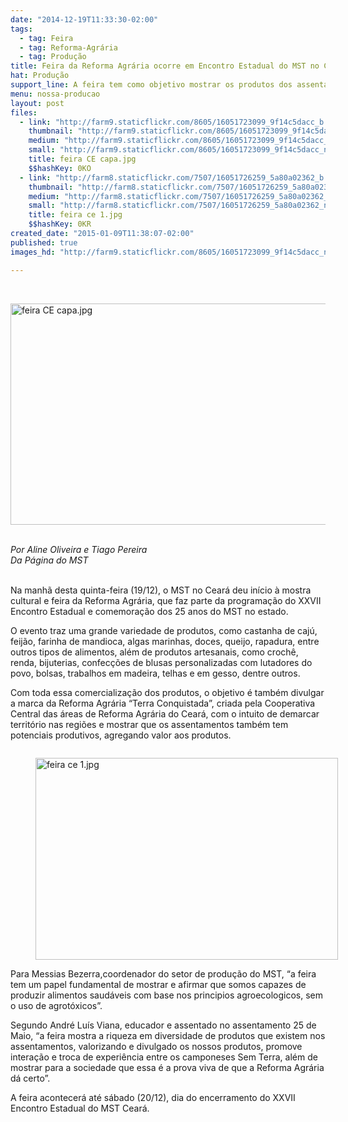 ```yaml
---
date: "2014-12-19T11:33:30-02:00"
tags:
  - tag: Feira
  - tag: Reforma-Agrária
  - tag: Produção
title: Feira da Reforma Agrária ocorre em Encontro Estadual do MST no CE
hat: Produção
support_line: A feira tem como objetivo mostrar os produtos dos assentamentos e promover a interação entre campo e cidade.
menu: nossa-producao
layout: post
files:
  - link: "http://farm9.staticflickr.com/8605/16051723099_9f14c5dacc_b.jpg"
    thumbnail: "http://farm9.staticflickr.com/8605/16051723099_9f14c5dacc_t.jpg"
    medium: "http://farm9.staticflickr.com/8605/16051723099_9f14c5dacc_z.jpg"
    small: "http://farm9.staticflickr.com/8605/16051723099_9f14c5dacc_n.jpg"
    title: feira CE capa.jpg
    $$hashKey: 0KO
  - link: "http://farm8.staticflickr.com/7507/16051726259_5a80a02362_b.jpg"
    thumbnail: "http://farm8.staticflickr.com/7507/16051726259_5a80a02362_t.jpg"
    medium: "http://farm8.staticflickr.com/7507/16051726259_5a80a02362_z.jpg"
    small: "http://farm8.staticflickr.com/7507/16051726259_5a80a02362_n.jpg"
    title: feira ce 1.jpg
    $$hashKey: 0KR
created_date: "2015-01-09T11:38:07-02:00"
published: true
images_hd: "http://farm9.staticflickr.com/8605/16051723099_9f14c5dacc_n.jpg"

---
```

<p>&nbsp;</p>

<p><img alt="feira CE capa.jpg" height="354" src="http://farm9.staticflickr.com/8605/16051723099_9f14c5dacc_b.jpg" width="600" /></p>

<p><br />
<em>Por Aline Oliveira e Tiago Pereira<br />
Da P&aacute;gina do MST</em></p>

<p><br />
Na manh&atilde; desta quinta-feira (19/12), o MST no Cear&aacute; deu in&iacute;cio &agrave; mostra cultural e feira da Reforma Agr&aacute;ria, que faz parte da programa&ccedil;&atilde;o do XXVII Encontro Estadual e comemora&ccedil;&atilde;o dos 25 anos do MST no estado.</p>

<p>O evento traz uma grande variedade de produtos, como castanha de caj&uacute;, feij&atilde;o, farinha de mandioca, algas marinhas, doces, queijo, rapadura, entre outros tipos de alimentos, al&eacute;m de produtos artesanais, como croch&ecirc;, renda, bijuterias, confec&ccedil;&otilde;es de blusas personalizadas com lutadores do povo, bolsas, trabalhos em madeira, telhas e em gesso, dentre outros.</p>

<p>Com toda essa comercializa&ccedil;&atilde;o dos produtos, o objetivo &eacute; tamb&eacute;m divulgar a marca da Reforma Agr&aacute;ria &ldquo;Terra Conquistada&rdquo;, criada pela Cooperativa Central das &aacute;reas de Reforma Agr&aacute;ria do Cear&aacute;, com o intuito de demarcar territ&oacute;rio nas regi&otilde;es e mostrar que os assentamentos tamb&eacute;m tem potenciais produtivos, agregando valor aos produtos.</p>

<figure class="image" style="float:left"><img alt="feira ce 1.jpg" height="323" src="http://farm8.staticflickr.com/7507/16051726259_5a80a02362_b.jpg" width="484" />
<figcaption></figcaption>
</figure>

<p><br />
Para Messias Bezerra,coordenador do setor de produ&ccedil;&atilde;o do MST, &ldquo;a feira tem um papel fundamental de mostrar e afirmar que somos capazes de produzir alimentos saud&aacute;veis com base nos principios agroecologicos, sem o uso de agrot&oacute;xicos&rdquo;.</p>

<p>Segundo Andr&eacute; Lu&iacute;s Viana, educador e assentado no assentamento 25 de Maio, &ldquo;a feira mostra a riqueza em diversidade de produtos que existem nos assentamentos, valorizando e divulgado os nossos produtos, promove intera&ccedil;&atilde;o e troca de experi&ecirc;ncia entre os camponeses Sem Terra, al&eacute;m de mostrar para a sociedade que essa &eacute; a prova viva de que a Reforma Agr&aacute;ria d&aacute; certo&rdquo;.</p>

<p>A feira acontecer&aacute; at&eacute; s&aacute;bado (20/12), dia do encerramento do XXVII Encontro Estadual do MST Cear&aacute;.</p>

<p>&nbsp;</p>
